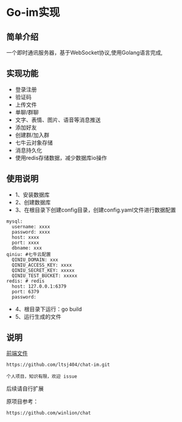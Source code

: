 # Go-im实现

## 简单介绍
一个即时通讯服务器，基于WebSocket协议,使用Golang语言完成,

## 实现功能
- 登录注册
- 验证码
- 上传文件
- 单聊/群聊
- 文字、表情、图片、语音等消息推送
- 添加好友
- 创建群/加入群
- 七牛云对象存储
- 消息持久化
- 使用redis存储数据，减少数据库io操作


## 使用说明
- 1、安装数据库
- 2、创建数据库
- 3、在根目录下创建config目录，创建config.yaml文件进行数据配置
```
mysql:
  username: xxxx
  password: xxxx
  host: xxxx
  port: xxxx
  dbname: xxx
qiniu: #七牛云配置
  QINIU_DOMAIN: xxx
  QINIU_ACCESS_KEY: xxxx
  QINIU_SECRET_KEY: xxxxx
  QINIU_TEST_BUCKET: xxxxx
redis: # redis
  host: 127.0.0.1:6379
  port: 6379
  password: 
```
- 4、根目录下运行：go build
- 5、运行生成的文件

## 说明
[前端文件](https://github.com/ltsj404/chat-im.git)
```shell script
https://github.com/ltsj404/chat-im.git
```
```
个人项目，知识有限，欢迎 issue
```
后续请自行扩展

原项目参考：
```
https://github.com/winlion/chat
```
